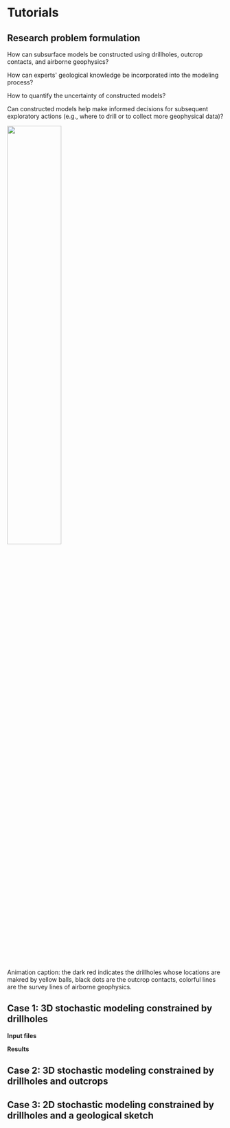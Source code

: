 # Tutorials

## Research problem formulation

How can subsurface models be constructed using drillholes, outcrop contacts, and airborne geophysics? 

How can experts' geological knowledge be incorporated into the modeling process?

How to quantify the uncertainty of constructed models?

Can constructed models help make informed decisions for subsequent exploratory actions (e.g., where to drill or to collect more geophysical data)?

<img src="../docs/images/true_data.gif" width=50% align="middle">

Animation caption: the dark red indicates the drillholes whose locations are makred by yellow balls, black dots are the outcrop contacts, colorful lines are the survey lines of airborne geophysics. 

## Case 1: 3D stochastic modeling constrained by drillholes



**Input files**

**Results**

## Case 2: 3D stochastic modeling constrained by drillholes and outcrops

## Case 3: 2D stochastic modeling constrained by drillholes and a geological sketch
